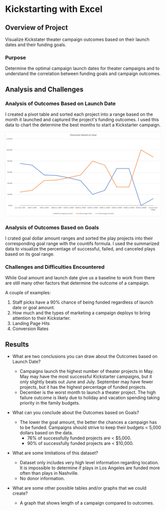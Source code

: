 # Kickstarting with Excel

## Overview of Project

Visualize Kickstater theater campaign outcomes based on their launch dates and their funding goals. 

### Purpose
Determine the optimal campaign launch dates for theater campaigns and to understand the correlation between funding goals and campaign outcomes.

## Analysis and Challenges

### Analysis of Outcomes Based on Launch Date
I created a pivot table and sorted each project into a range based on the month it launched and captured the project's funding outcomes. I used this data to chart the determine the best months to start a Kickstarter campaign.

![Outcomes vs Goals](https://github.com/skanab/kickstarter-analysis/blob/master/Resources/Outcomes_vs_Goals.png?raw=true)

### Analysis of Outcomes Based on Goals
I crated goal dollar amount ranges and sorted the play projects into their corresponding goal range with the countifs formula. I used the summarized data to visualize the percentage of successful, failed, and canceled plays based on its goal range.

<Insert Graph>

### Challenges and Difficulties Encountered

While Goal amount and launch date give us a baseline to work from there are still many other factors that determine the outcome of a campaign.

A couple of examples:

1) Staff picks have a 90% chance of being funded regardless of launch date or goal amount.
2) How much and the types of marketing a campaign deploys to bring attention to their Kickstarter.
3) Landing Page Hits
4) Conversion Rates


## Results

- What are two conclusions you can draw about the Outcomes based on Launch Date?
	+ Campaigns launch the highest number of theater projects in May. May may have the most successful Kickstarter campaigns, but it only slightly beats out June and July. September may have fewer projects, but it has the highest percentage of funded projects.
	+ December is the worst month to launch a theater project. The high failure outcome is likely due to holiday and vacation spending taking priority in the family budgets.

- What can you conclude about the Outcomes based on Goals?
	+ The lower the goal amount, the better the chances a campaign has to be funded. Campaigns should strive to keep their budgets < 5,000 dollars based on the data.
		* 76% of successfully funded projects are < $5,000.
		* 90% of successfully funded projects are < $10,000.
	

- What are some limitations of this dataset?
	+ Dataset only includes very high level information regarding location. It is impossible to determine if plays in Los Angeles are funded more often than plays in Nashville.
	+ No donor information.
	 
- What are some other possible tables and/or graphs that we could create?
	+ A graph that shows length of a campaign compared to outcomes.
